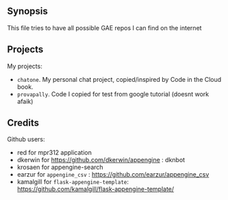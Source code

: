 Synopsis
--------

This file tries to have all possible GAE repos I can find on the internet

Projects
--------

My projects:

- `chatone`. My personal chat project, copied/inspired by Code in the Cloud book.
- `provapally`. Code I copied for test from google tutorial (doesnt work afaik)





Credits
-------

Github users:

- red for mpr312 application
- dkerwin for https://github.com/dkerwin/appengine : dknbot
- krosaen for appengine-search
- earzur for `appengine_csv` : https://github.com/earzur/appengine_csv
- kamalgill for `flask-appengine-template`: https://github.com/kamalgill/flask-appengine-template/
